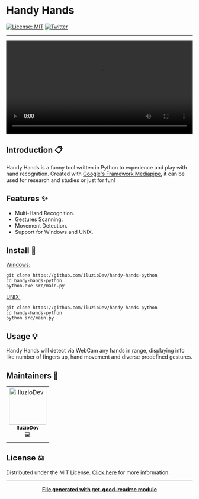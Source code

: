 # Handy Hands

[![License: MIT](https://img.shields.io/badge/License-MIT-yellow.svg)](https://opensource.org/licenses/MIT)
[![Twitter](https://img.shields.io/twitter/follow/luctstt.svg?label=Follow&style=social)](https://twitter.com/iluzioDev)

---

<video width="100%" controls="controls" src="https://user-images.githubusercontent.com/45295283/211916702-bf355457-c337-4db1-89c3-cadbeb59db9e.mp4">Your browser does not support the HTML5 Video element.</video>



## Introduction 📋

Handy Hands is a funny tool written in Python to experience and play with hand recognition. Created with <a href="https://mediapipe.dev/">Google's Framework Mediapipe</a>, it can be used for research and studies or just for fun!

## Features ✨

* Multi-Hand Recognition.
* Gestures Scanning.
* Movement Detection.
* Support for Windows and UNIX.

## Install 🔧

<u>Windows:</u>
```
git clone https://github.com/iluzioDev/handy-hands-python
cd handy-hands-python
python.exe src/main.py
```

<u>UNIX:</u>
```
git clone https://github.com/iluzioDev/handy-hands-python
cd handy-hands-python
python src/main.py
```

## Usage 💡

Handy Hands will detect via WebCam any hands in range, displaying info like number of fingers up, hand movement and diverse predefined gestures.

## Maintainers 👷

<table>
  <tr>
    <td align="center"><a href="https://github.com/iluzioDev"><img src="https://avatars.githubusercontent.com/u/45295283?v=4" width="100px;" alt="IluzioDev"/><br /><sub><b>IluzioDev</b></sub></a><br />💻</td>
  </tr>
</table>

## License ⚖️

Distributed under the MIT License. [Click here](LICENSE.md) for more information.

---
<div align="center">
	<b>
		<a href="https://www.npmjs.com/package/get-good-readme">File generated with get-good-readme module</a>
	</b>
</div>

